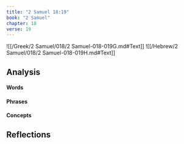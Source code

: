 ```yaml
---
title: "2 Samuel 18:19"
book: "2 Samuel"
chapter: 18
verse: 19
---
```

![[/Greek/2 Samuel/018/2 Samuel-018-019G.md#Text]]
![[/Hebrew/2 Samuel/018/2 Samuel-018-019H.md#Text]]

## Analysis

#### Words

#### Phrases

#### Concepts

## Reflections
